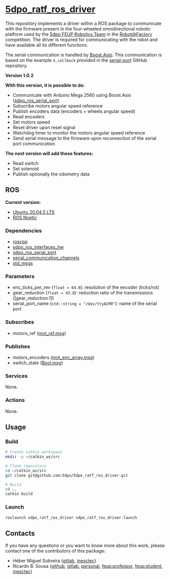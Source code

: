 # [5dpo_ratf_ros_driver](https://github.com/5dpo/5dpo_ratf_ros_driver)

This repository implements a driver within a ROS package to communicate with the
firmware present in the four-wheeled omnidirectional robotic platform used by
the [5dpo FEUP Robotics Team](https://github.com/5dpo) in the
[Robot@Factory](https://www.festivalnacionalrobotica.pt/) competition. The
driver is required for communicating with the robot and have available all its
different functions.

The serial communication is handled by
[Boost.Asio](https://www.boost.org/doc/libs/1_80_0/doc/html/boost_asio.html).
This communication is based on the example `4_callback` provided in the
[serial-port](https://github.com/fedetft/serial-port) GitHub repository.

**Version 1.0.2**

**With this version, it is possible to do:**

- Communicate with Arduino Mega 2560 using Boost.Asio
  ([sdpo_ros_serial_port](https://github.com/5dpo/5dpo_ros_serial_port))
- Subscribe motors angular speed reference
- Publish encoders data (encoders + wheels angular speed)
- Read encoders
- Set motors speed
- Reset driver upon reset signal
- Watchdog timer to monitor the motors angular speed reference
- Send serial message to the firmware upon reconnection of the serial port
  communication

**The next version will add these features:**

- Read switch
- Set solenoid
- Publish optionally the odometry data

## ROS

**Current version:**

- [Ubuntu 20.04.5 LTS](https://releases.ubuntu.com/focal/)
- [ROS Noetic](https://wiki.ros.org/noetic)

### Dependencies

- [roscpp](https://wiki.ros.org/roscpp)
- [sdpo_ros_interfaces_hw](https://github.com/5dpo/5dpo_ros_interfaces)
- [sdpo_ros_serial_port](https://github.com/5dpo/5dpo_ros_serial_port)
- [serial_communication_channels](https://github.com/5dpo/serial_communication_channels)
- [std_msgs](https://wiki.ros.org/std_msgs)

### Parameters

- enc_ticks_per_rev (`float = 64.0`): resolution of the encoder (ticks/rot)
- gear_reduction (`float = 43.8`): reduction ratio of the transmissions
  (\[gear_reduction:1\])
- serial_port_name (`std::string = "/dev/ttyACM0"`): name of the serial port

### Subscribes

- motors_ref
  ([mot_ref.msg](https://github.com/5dpo/5dpo_ros_interfaces/blob/main/5dpo_ros_interfaces_hw/msg/mot_ref.msg))

### Publishes

- motors_encoders
  ([mot_enc_array.msg](https://github.com/5dpo/5dpo_ros_interfaces/blob/main/5dpo_ros_interfaces_hw/msg/mot_enc_array.msg))
- switch_state
  ([Bool.msg](https://docs.ros.org/en/api/std_msgs/html/msg/Bool.html))

### Services

None.

### Actions

None.

## Usage

### Build

```sh
# Create catkin workspace
mkdir -p ~/catkin_ws/src

# Clone repository
cd ~/catkin_ws/src
git clone git@github.com:5dpo/5dpo_ratf_ros_driver.git

# Build
cd ..
catkin build
```

### Launch

```sh
roslaunch sdpo_ratf_ros_driver sdpo_ratf_ros_driver.launch
```

## Contacts

If you have any questions or you want to know more about this work, please
contact one of the contributors of this package:

- Héber Miguel Sobreira ([gitlab](https://gitlab.inesctec.pt/heber.m.sobreira),
  [inesctec](mailto:heber.m.sobreira@inesctec.pt))
- Ricardo B. Sousa ([github](https://github.com/sousarbarb/),
  [gitlab](https://gitlab.com/sousarbarb/),
  [personal](mailto:sousa.ricardob@outlook.com),
  [feup:professor](mailto:rbs@fe.up.pt),
  [feup:student](mailto:up201503004@edu.fe.up.pt),
  [inesctec](mailto:ricardo.b.sousa@inesctec.pt))
